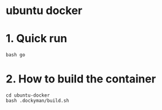 # ubuntu docker

# 1. Quick run

    bash go

# 2. How to build the container

    cd ubuntu-docker
    bash .dockyman/build.sh
